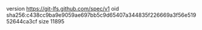 version https://git-lfs.github.com/spec/v1
oid sha256:c438cc9ba9e9059ae697bb5c9d65407a344835f226669a3f56e51952644ca3cf
size 11895
